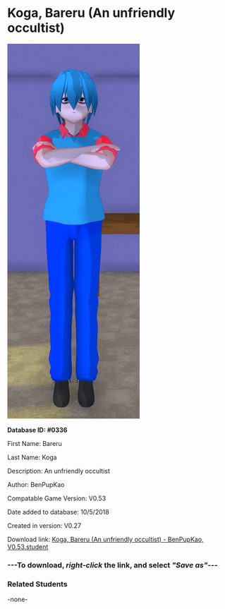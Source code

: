 # Koga, Bareru (An unfriendly occultist)

<img src="../../Files/Images/Koga, Bareru (An unfriendly occultist).png" title="Koga, Bareru (An unfriendly occultist) - BenPupKao, V0.53">

**Database ID: #0336**

First Name: Bareru

Last Name: Koga

Description: An unfriendly occultist

Author: BenPupKao

Compatable Game Version: V0.53

Date added to database: 10/5/2018

Created in version: V0.27

Download link: <a href="https://raw.githubusercontent.com/Arbiter1223/Daigaku-Gurashi-Custom-Students/master/Files/Student%20Files/Koga%2C%20Bareru%20(An%20unfriendly%20occultist)%20-%20BenPupKao%2C%20V0.53.student">Koga, Bareru (An unfriendly occultist) - BenPupKao, V0.53.student</a>

### ---**To download, _right-click_ the link, and select _"Save as"_**---

### Related Students

-none-
